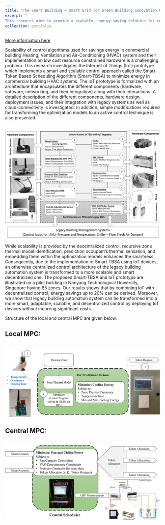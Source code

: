 ```yaml
---
title: "The Smart Building – Smart Grid (or Green Building Innovation Cluster GBIC) Research"
excerpt: "
This research aims to provide a scalable, energy-saving solution for commercial buildings to help estates and companies save energy on HVAC power consumption.<br/><img src='/images/tbsa1.png' width='550' height='600'>"
collection: portfolio
---
```


[More information here](https://intelligentsystemseee.ntu.edu.sg/cpisrg/gbic/index.html)

Scalability of control algorithms used for savings energy in commercial building Heating, Ventilation and Air-Conditioning (HVAC) system and their implementation on low cost resource constrained hardware is a challenging problem. This research investigates the Internet of Things (IoT) prototype which implements a smart and scalable control approach called the Smart-Token Based Scheduling Algorithm (Smart-TBSA) to minimize energy in commercial building HVAC systems. The IoT prototype is formalized with an architecture that encapsulates the different components (hardware, software, networking, and their integration) along with their interactions. A detailed description of the different components, hardware design, deployment issues, and their integration with legacy systems as well as cloud-connectivity is investigated. In addition, simple modifications required for transforming the optimization models to an active control technique is also presented. 

<br/><img src='/images/token.jpg'>


While scalability is provided by the decentralized control, recursive zone thermal model identification, prediction occupant’s thermal sensation, and embedding them within the optimization models enhances the smartness. Consequently, due to the implementation of Smart-TBSA using IoT devices, an otherwise centralized control architecture of the legacy building automation system is transformed to a more scalable and smart decentralized one. The proposed Smart-TBSA and IoT prototype are illustrated on a pilot building in Nanyang Technological University, Singapore having 85 zones. Our results shows that by combining IoT with decentralized control, energy savings up to 20% can be derived. Moreover, we show that legacy building automation system can be transformed into a more smart, adaptable, scalable, and decentralized control by deploying IoT devices without incurring significant costs.

Structure of the local and central MPC are given below.

Local MPC:
------
<br/><img src='/images/localMPC.png'>

Central MPC:
------
<br/><img src='/images/centralMPC.png'>




